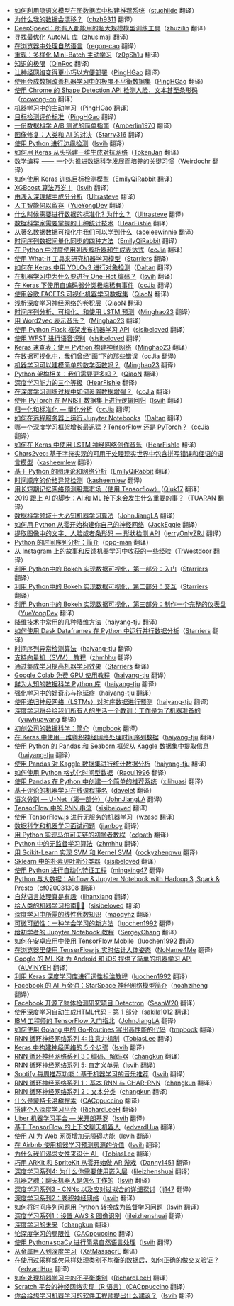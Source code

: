 * [如何利用隐语义模型在图数据库中构建推荐系统](https://juejin.cn/post/6925019556108828685)（[stuchilde](https://github.com/stuchilde) 翻译）
* [为什么我的数据会漂移？](https://juejin.cn/post/6923824334188314638)（[chzh9311](https://github.com/chzh9311) 翻译）
* [DeepSpeed：所有人都能用的超大规模模型训练工具](https://juejin.cn/post/6916500899577724942)（[zhuzilin](https://github.com/zhuzilin) 翻译）
* [寻找最优化 AutoML 库](https://juejin.cn/post/6906859687682965517)（[zhusimaji](https://github.com/zhusimaji) 翻译）
* [在浏览器中处理自然语言](https://juejin.cn/post/6899707995828174861)（[regon-cao](https://github.com/regon-cao) 翻译）
* [重现：多样化 Mini-Batch 主动学习](https://juejin.cn/post/6890560237091340302)（[z0gSh1u](https://github.com/z0gSh1u) 翻译）
* [知识的极限](https://juejin.im/post/6874475968325484552)（[QinRoc](https://github.com/QinRoc) 翻译）
* [让神经网络变得更小巧以方便部署](https://juejin.im/post/6873068232505458701)（[PingHGao](https://github.com/PingHGao) 翻译）
* [使用合成数据改善机器学习中的极度不平衡数据集](https://juejin.im/post/6872609287802388488)（[PingHGao](https://github.com/PingHGao) 翻译）
* [使用 Chrome 的 Shape Detection API 检测人脸，文本甚至条形码](https://juejin.im/post/6864391729693491207)（[rocwong-cn](https://github.com/rocwong-cn) 翻译）
* [机器学习中的主动学习](https://juejin.im/post/5eaa71435188256d6c594746)（[PingHGao](https://github.com/PingHGao) 翻译）
* [目标检测评价标准](https://juejin.im/post/5eaa67f55188256d9c259bd0)（[PingHGao](https://github.com/PingHGao) 翻译）
* [一份数据科学 A/B 测试的简单指南](https://juejin.im/post/5e61b88cf265da57602c5b95)（[Amberlin1970](https://github.com/Amberlin1970) 翻译）
* [图像修复：人类和 AI 的对决](https://juejin.im/post/5e43b2edf265da576543a0bb)（[Starry316](https://github.com/Starry316) 翻译）
* [使用 Python 进行边缘检测](https://juejin.im/post/5e3d4b53e51d4526c26fadd4)（[lsvih](https://github.com/lsvih) 翻译）
* [如何用 Keras 从头搭建一维生成对抗网络](https://juejin.im/post/5dcf5aba6fb9a0203161f376)（[TokenJan](https://github.com/TokenJan) 翻译）
* [数学编程  ——  一个为推进数据科学发展而培养的关键习惯](https://zhuanlan.zhihu.com/p/100212596)（[Weirdochr](https://github.com/Weirdochr) 翻译）
* [如何使用 Keras 训练目标检测模型](https://juejin.im/post/5d4bb1db6fb9a06add4e18b6)（[EmilyQiRabbit](https://github.com/EmilyQiRabbit) 翻译）
* [XGBoost 算法万岁！](https://juejin.im/post/5d484040e51d4561f95ee9de)（[lsvih](https://github.com/lsvih) 翻译）
* [由浅入深理解主成分分析](https://juejin.im/post/5d41321df265da03c926d65a)（[Ultrasteve](https://github.com/Ultrasteve) 翻译）
* [人工智能何以留存](https://juejin.im/post/5d4c1155e51d4562061159d1)（[YueYongDev](https://github.com/YueYongDev) 翻译）
* [什么时候需要进行数据的标准化? 为什么？](https://juejin.im/post/5d41a46bf265da03d727f85d)（[Ultrasteve](https://github.com/Ultrasteve) 翻译）
* [数据科学家需要掌握的十种统计技术](https://juejin.im/post/5d42340d6fb9a06ae61a95f5)（[HearFishle](https://github.com/HearFishle) 翻译）
* [从著名数据数据可视化中我们可以学到什么](https://juejin.im/user/567e246a34f81a1d879e7a14)（[aceleewinnie](https://github.com/AceLeeWinnie) 翻译）
* [时间序列数据间量化同步的四种方法](https://juejin.im/post/5d213c126fb9a07f091bc3f5)（[EmilyQiRabbit](https://github.com/EmilyQiRabbit) 翻译）
* [在 Python 中过度使用列表解析器和生成表达式](https://juejin.im/post/5d281b0ff265da1b8b2b8ae0)（[ccJia](https://github.com/ccJia) 翻译）
* [使用 What-If 工具来研究机器学习模型](https://juejin.im/post/5d143abff265da1bb80c4005)（[Starriers](https://github.com/Starriers) 翻译）
* [如何在 Keras 中用 YOLOv3 进行对象检测](https://juejin.im/post/5d12eef5e51d455a68490ba8)（[Daltan](https://github.com/Daltan) 翻译）
* [在机器学习中为什么要进行 One-Hot 编码？](https://juejin.im/post/5d15840e5188255c23553204)（[lsvih](https://github.com/lsvih) 翻译）
* [在 Keras 下使用自编码器分类极端稀有事件](https://juejin.im/post/5cff17296fb9a07ec63b0a7f)（[ccJia](https://github.com/ccJia) 翻译）
* [使用谷歌 FACETS 可视化机器学习数据集](https://juejin.im/post/5d0226986fb9a07ecb0ba33a)（[QiaoN](https://github.com/QiaoN) 翻译）
* [浅析深度学习神经网络的卷积层](https://juejin.im/post/5ceeef01518825351e354747)（[QiaoN](https://github.com/QiaoN) 翻译）
* [时间序列分析、可视化、和使用 LSTM 预测](https://juejin.im/post/5cecdbb75188252db706f4e9)（[Minghao23](https://github.com/Minghao23) 翻译）
* [用 Word2vec 表示音乐？](https://juejin.im/post/5cdcdd9ee51d456e8240ddc3)（[Minghao23](https://github.com/Minghao23) 翻译）
* [使用 Python Flask 框架发布机器学习 API](https://juejin.im/post/5cd7f862e51d453aa44ad6f3)（[sisibeloved](https://github.com/sisibeloved) 翻译）
* [使用 WFST 进行语音识别](https://juejin.im/post/5cd7f7c56fb9a03218556ea4)（[sisibeloved](https://github.com/sisibeloved) 翻译）
* [Keras 速查表：使用 Python 构建神经网络](https://juejin.im/post/5cd40d24f265da038412a8be)（[Minghao23](https://github.com/Minghao23) 翻译）
* [在数据可视化中，我们曾经“画”下的那些错误](https://juejin.im/post/5cd39e1de51d453a3a0acb7b)（[ccJia](https://github.com/ccJia) 翻译）
* [机器学习可以建模简单的数学函数吗？](https://juejin.im/post/5ccd6d30e51d453ae03507da)（[Minghao23](https://github.com/Minghao23) 翻译）
* [Python 架构相关：我们需要更多吗？](https://juejin.im/post/5cd1db8c51882535b323a3c7)（[QiaoN](https://github.com/QiaoN) 翻译）
* [深度学习能力的三个等级](https://juejin.im/post/5cce97ec6fb9a031fe3bd85d)（[HearFishle](https://github.com/HearFishle) 翻译）
* [在深度学习训练过程中如何设置数据增强？](https://juejin.im/post/5cc87ec8f265da03b446202b)（[ccJia](https://github.com/ccJia) 翻译）
* [使用 PyTorch 在 MNIST 数据集上进行逻辑回归](https://juejin.im/post/5cc66d946fb9a032286173a7)（[lsvih](https://github.com/lsvih) 翻译）
* [归一化和标准化 — 量化分析](https://juejin.im/post/5cc5c0a06fb9a0321b69740a)（[ccJia](https://github.com/ccJia) 翻译）
* [如何在远程服务器上运行 Jupyter Notebooks](https://juejin.im/post/5cb5e0a9f265da036c577f24)（[Daltan](https://github.com/Daltan) 翻译）
* [哪一个深度学习框架增长最迅猛？TensorFlow 还是 PyTorch？](https://juejin.im/post/5caefef45188251b070f7d70)（[ccJia](https://github.com/ccJia) 翻译）
* [如何在 Keras 中使用 LSTM 神经网络创作音乐](https://juejin.im/post/5c9c19d7e51d453e7d28a173)（[HearFishle](https://github.com/HearFishle) 翻译）
* [Chars2vec: 基于字符实现的可用于处理现实世界中包含拼写错误和俚语的语言模型](https://juejin.im/post/5c96fd46e51d4513e072c3ae)（[kasheemlew](https://github.com/kasheemlew) 翻译）
* [基于 Python 的图理论和网络分析](https://juejin.im/post/5c9066b3f265da612e6d5770)（[EmilyQiRabbit](https://github.com/EmilyQiRabbit) 翻译）
* [时间顺序的价格异常检测](https://juejin.im/post/5c998f8ae51d454e523b6ed5)（[kasheemlew](https://github.com/kasheemlew) 翻译）
* [用长短期记忆网络预测股票市场（使用 Tensorflow）](https://juejin.im/post/5c8114de51882540a830b910)（[Qiuk17](https://github.com/Qiuk17) 翻译）
* [2019 跟上 AI 的脚步：AI 和 ML 接下来会发生什么重要的事？](https://juejin.im/post/5c83c8ba5188250aa57a0e2f)（[TUARAN](https://github.com/TUARAN) 翻译）
* [数据科学领域十大必知机器学习算法](https://juejin.im/post/5c73bbfff265da2da771d42a)（[JohnJiangLA](https://github.com/JohnJiangLA) 翻译）
* [如何用 Python 从零开始构建你自己的神经网络](https://juejin.im/post/5c7a478c518825787e6a0f67)（[JackEggie](https://github.com/JackEggie) 翻译）
* [提取图像中的文字、人脸或者条形码 — 形状检测 API](https://juejin.im/post/5c64026fe51d457f963d249c)（[jerryOnlyZRJ](https://github.com/jerryOnlyZRJ) 翻译）
* [Python 的时间序列分析：简介](https://juejin.im/post/5c6c12def265da2ddc3c70ce)（[ppp-man](https://github.com/ppp-man) 翻译）
* [从 Instagram 上的故事和反馈机器学习中收获的一些经验](https://juejin.im/post/5c683dfce51d45164c7599fb)（[TrWestdoor](https://github.com/TrWestdoor) 翻译）
* [利用 Python中的 Bokeh 实现数据可视化，第一部分：入门](https://juejin.im/post/5c3c83c7f265da612d197bf0)（[Starriers](https://github.com/Starriers) 翻译）
* [利用 Python中的 Bokeh 实现数据可视化，第二部分：交互](https://juejin.im/post/5c34a9dee51d4551d044efce)（[Starriers](https://github.com/Starriers) 翻译）
* [利用 Python中的 Bokeh 实现数据可视化，第三部分：制作一个完整的仪表盘](https://juejin.im/post/5c3ae4656fb9a049d9757021)（[YueYongDev](https://github.com/YueYongDev) 翻译）
* [降维技术中常用的几种降维方法](https://juejin.im/post/5c4513a06fb9a049dc028d0c)（[haiyang-tju](https://github.com/haiyang-tju) 翻译）
* [如何使用 Dask Dataframes 在 Python 中运行并行数据分析](https://juejin.im/post/5c1feeaf5188257f9242b65c)（[Starriers](https://github.com/Starriers) 翻译）
* [时间序列异常检测算法](https://juejin.im/post/5c19f4cb518825678a7bad4c)（[haiyang-tju](https://github.com/haiyang-tju) 翻译）
* [支持向量机（SVM） 教程](http://5a77c24cf265da4e747f92e8/)（[zhmhhu](https://github.com/zhmhhu) 翻译）
* [通过集成学习提高机器学习效果](https://juejin.im/post/5c0909d951882548e93806e0)（[Starriers](https://github.com/Starriers) 翻译）
* [Google Colab 免费 GPU 使用教程](https://juejin.im/post/5c05e1bc518825689f1b4948)（[haiyang-tju](https://github.com/haiyang-tju) 翻译）
* [鲜为人知的数据科学 Python 库](https://juejin.im/post/5c075e09518825159512715f)（[haiyang-tju](https://github.com/haiyang-tju) 翻译）
* [强化学习中的好奇心与拖延症](https://juejin.im/post/5bff316651882548e937ef20)（[haiyang-tju](https://github.com/haiyang-tju) 翻译）
* [使用递归神经网络（LSTMs）对时序数据进行预测](https://juejin.im/post/5bf8a70cf265da61776ba1dc)（[haiyang-tju](https://github.com/haiyang-tju) 翻译）
* [深度学习将会给我们所有人的生活一个教训：工作是为了机器准备的](https://juejin.im/post/5bd71fd6f265da0aa94a5bce)（[yuwhuawang](https://github.com/yuwhuawang) 翻译）
* [初创公司的数据科学：简介](https://juejin.im/post/5bd55b76f265da0ae472ce1b)（[tmpbook](https://github.com/tmpbook) 翻译）
* [在 Keras 中使用一维卷积神经网络处理时间序列数据](https://juejin.im/post/5beb7432f265da61524cf27c)（[haiyang-tju](https://github.com/haiyang-tju) 翻译）
* [使用 Python 的 Pandas 和 Seaborn 框架从 Kaggle 数据集中提取信息](https://juejin.im/post/5be8caf651882551cc25acf5)（[haiyang-tju](https://github.com/haiyang-tju) 翻译）
* [使用 Pandas 对 Kaggle 数据集进行统计数据分析](https://juejin.im/post/5be8c994f265da61461db107)（[haiyang-tju](https://github.com/haiyang-tju) 翻译）
* [如何使用 Python 格式化时间型数据](https://juejin.im/post/5be26d15f265da61776b720a)（[Raoul1996](https://github.com/Raoul1996) 翻译）
* [使用 Pandas 在 Python 中创建一个简单的推荐系统](https://juejin.im/post/5be958416fb9a049af6cc969)（[xilihuasi](https://github.com/xilihuasi) 翻译）
* [基于评论的机器学习在线课程排名](https://juejin.im/post/5bc997fd6fb9a05cdb106d7a)（[davelet](https://github.com/davelet) 翻译）
* [语义分割 — U-Net（第一部分）](https://juejin.im/post/5bc55ec8f265da0a8f35ef20)（[JohnJiangLA](https://github.com/JohnJiangLA) 翻译）
* [TensorFlow 中的 RNN 串流](https://juejin.im/post/5bcb2975f265da0a8d36c7d8)（[sisibeloved](https://github.com/sisibeloved) 翻译）
* [使用 TensorFlow.js 进行无服务的机器学习](https://juejin.im/post/5bc13de2e51d450e827b88fc)（[wzasd](https://github.com/wzasd) 翻译）
* [数据科学和机器学习面试问题](https://juejin.im/post/5bbb104f5188255c960c4d7e)（[jianboy](https://github.com/jianboy) 翻译）
* [用 Python 实现马尔可夫链的初学者教程](https://juejin.im/post/5bb031d06fb9a05cdb104888)（[cdpath](https://github.com/cdpath) 翻译）
* [Python 中的无监督学习算法](https://juejin.im/post/5bab10ed6fb9a05d1f2211b6)（[zhmhhu](https://github.com/zhmhhu) 翻译）
* [用 Scikit-Learn 实现 SVM 和 Kernel SVM](https://juejin.im/post/5b7fd39af265da43831fa136)（[rockyzhengwu](https://github.com/rockyzhengwu) 翻译）
* [Sklearn 中的朴素贝叶斯分类器](https://juejin.im/post/5b8510be51882542d23a1d66)（[sisibeloved](https://github.com/sisibeloved) 翻译）
* [使用 Python 进行自动化特征工程](https://juejin.im/post/5b6ea0e4e51d4519044adff0)（[mingxing47](https://github.com/mingxing47) 翻译）
* [Python 与大数据：Airflow & Jupyter Notebook with Hadoop 3, Spark & Presto](https://juejin.im/post/5b5a7fdfe51d453526175687)（[cf020031308](https://github.com/cf020031308) 翻译）
* [自然语言处理真是有趣](https://juejin.im/post/5b6d08e2f265da0f9c67cf0b)（[lihanxiang](https://github.com/lihanxiang) 翻译）
* [给人类的机器学习指南🤖👶](https://juejin.im/post/5b136f12f265da6e5415114b)（[sisibeloved](https://github.com/sisibeloved) 翻译）
* [深度学习中所需的线性代数知识](https://juejin.im/post/5b19d99ae51d4506d81a7a2f)（[maoqyhz](https://github.com/maoqyhz) 翻译）
* [可微可塑性：一种学会学习的新方法](https://juejin.im/post/5b055308f265da0ba063879d)（[luochen1992](https://github.com/luochen1992) 翻译）
* [给初学者的 Jupyter Notebook 教程](https://juejin.im/post/5af8d3776fb9a07ab7744dd0)（[SergeyChang](https://github.com/SergeyChang) 翻译）
* [如何在安卓应用中使用 TensorFlow Mobile](https://juejin.im/post/5afb8dc5518825426c690236)（[luochen1992](https://github.com/luochen1992) 翻译）
* [在浏览器里使用 TenserFlow.js 实时估计人体姿态](https://juejin.im/post/5afd833b5188254270642ff3)（[NoName4Me](https://github.com/NoName4Me) 翻译）
* [Google 的 ML Kit 为 Android 和 iOS 提供了简单的机器学习 API](https://juejin.im/post/5af2942e51882567244df836)（[ALVINYEH](https://github.com/ALVINYEH) 翻译）
* [利用 Keras 深度学习库进行词性标注教程](https://juejin.im/post/5ae4613a5188256727742d7d)（[luochen1992](https://github.com/luochen1992) 翻译）
* [Facebook 的 AI 万金油：StarSpace 神经网络模型简介](https://juejin.im/post/5a83af7c6fb9a0633c661404)（[noahziheng](https://github.com/noahziheng) 翻译）
* [Facebook 开源了物体检测研究项目 Detectron](https://juejin.im/post/5a6c2ba56fb9a01cb64f0591)（[SeanW20](https://github.com/SeanW20) 翻译）
* [使用深度学习自动生成HTML代码 - 第 1 部分](https://juejin.im/post/5a72744e6fb9a01cb64f1d66)（[sakila1012](https://github.com/sakila1012) 翻译）
* [IBM 工程师的 TensorFlow 入门指北](https://juejin.im/post/5a3d1ecb518825256362de6a)（[JohnJiangLA](https://github.com/JohnJiangLA) 翻译）
* [如何使用 Golang 中的 Go-Routines 写出高性能的代码](https://juejin.im/post/5a17c0f9f265da431a42e060)（[tmpbook](https://github.com/tmpbook) 翻译）
* [RNN 循环神经网络系列 4: 注意力机制](https://juejin.im/post/59f72f61f265da432002871c?utm_source=gold-miner&utm_medium=readme&utm_campaign=github)（[TobiasLee](https://github.com/TobiasLee) 翻译）
* [Keras 中构建神经网络的 5 个步骤](https://juejin.im/post/59e43b5b6fb9a0452a3b5f4f?utm_source=gold-miner&utm_medium=readme&utm_campaign=github)（[lsvih](https://github.com/lsvih) 翻译）
* [RNN 循环神经网络系列 3：编码、解码器](https://juejin.im/post/59fc1616f265da432b4a2d44?utm_source=gold-miner&utm_medium=readme&utm_campaign=github)（[changkun](https://github.com/changkun) 翻译）
* [RNN 循环神经网络系列 5: 自定义单元](https://juejin.im/post/59fbd28b6fb9a045204b91f2?utm_source=gold-miner&utm_medium=readme&utm_campaign=github)（[lsvih](https://github.com/lsvih) 翻译）
* [Spotify 每周推荐功能：基于机器学习的音乐推荐](https://juejin.im/post/59fbd0d9518825299a468a8b?utm_source=gold-miner&utm_medium=readme&utm_campaign=github)（[lsvih](https://github.com/lsvih) 翻译）
* [RNN 循环神经网络系列 1：基本 RNN 与 CHAR-RNN](https://juejin.im/post/59f0c5b0f265da43085d3e94?utm_source=gold-miner&utm_medium=readme&utm_campaign=github)（[changkun](https://github.com/changkun) 翻译）
* [RNN 循环神经网络系列 2：文本分类](https://juejin.im/post/59f0c6b3f265da4319557de4?utm_source=gold-miner&utm_medium=readme&utm_campaign=github)（[changkun](https://github.com/changkun) 翻译）
* [什么是蒙特卡洛树搜索](https://juejin.im/post/59f16e8c5188250385371302?utm_source=gold-miner&utm_medium=readme&utm_campaign=github)（[CACppuccino](https://github.com/CACppuccino) 翻译）
* [搭建个人深度学习平台](https://juejin.im/post/59be8e2b5188252c24746e9c?utm_source=gold-miner&utm_medium=readme&utm_campaign=github)（[RichardLeeH](https://github.com/RichardLeeH) 翻译）
* [Uber 机器学习平台 — 米开朗基罗](https://juejin.im/post/59c8b4d56fb9a00a4843b2a6?utm_source=gold-miner&utm_medium=readme&utm_campaign=github)（[lsvih](https://github.com/lsvih) 翻译）
* [基于 TensorFlow 的上下文聊天机器人](https://juejin.im/entry/5992cd385188252433704fa3?utm_source=gold-miner&utm_medium=readme&utm_campaign=github)（[edvardHua](https://github.com/edvardHua) 翻译）
* [使用 AI 为 Web 网页增加无障碍功能](https://juejin.im/post/59a51e91f265da2499603c8c?utm_source=gold-miner&utm_medium=readme&utm_campaign=github)（[lsvih](https://github.com/lsvih) 翻译）
* [在 Airbnb 使用机器学习预测房源的价值](https://juejin.im/post/59acfc336fb9a0249471e47d?utm_source=gold-miner&utm_medium=readme&utm_campaign=github)（[lsvih](https://github.com/lsvih) 翻译）
* [为什么我们渴求女性来设计 AI ](https://juejin.im/post/599c1e45518825242a02596e?utm_source=gold-miner&utm_medium=readme&utm_campaign=github)（[TobiasLee](https://github.com/TobiasLee) 翻译）
* [巧用 ARKit 和 SpriteKit 从零开始做 AR 游戏](https://juejin.im/post/599aaf746fb9a02477072380?utm_source=gold-miner&utm_medium=readme&utm_campaign=github)（[Danny1451](https://github.com/Danny1451) 翻译）
* [深度学习系列4: 为什么你需要使用嵌入层](https://juejin.im/post/599183c6f265da3e2e5717d2?utm_source=gold-miner&utm_medium=readme&utm_campaign=github)（[lileizhenshuai](https://github.com/lileizhenshuai) 翻译）
* [机器之魂：聊天机器人是怎么工作的](https://juejin.im/post/599155d86fb9a03c467c151d?utm_source=gold-miner&utm_medium=readme&utm_campaign=github)（[lsvih](https://github.com/lsvih) 翻译）
* [深度学习系列3 - CNNs 以及应对过拟合的详细探讨](https://juejin.im/post/598f25b15188257d8643173d?utm_source=gold-miner&utm_medium=readme&utm_campaign=github)（[lj147](https://github.com/lj147) 翻译）
* [深度学习系列2：卷积神经网络](https://juejin.im/post/598ac6a55188257dd366367f?utm_source=gold-miner&utm_medium=readme&utm_campaign=github)（[lsvih](https://github.com/lsvih) 翻译）
* [如何将时间序列问题用 Python 转换成为监督学习问题](https://juejin.im/post/598ac4e651882548605ce4a9?utm_source=gold-miner&utm_medium=readme&utm_campaign=github)（[lsvih](https://github.com/lsvih) 翻译）
* [深度学习系列1：设置 AWS & 图像识别](https://juejin.im/post/5987f5885188256dcf65d01e?utm_source=gold-miner&utm_medium=readme&utm_campaign=github)（[lileizhenshuai](https://github.com/lileizhenshuai) 翻译）
* [深度学习的未来](https://juejin.im/post/597843506fb9a06ba4747db5?utm_source=gold-miner&utm_medium=readme&utm_campaign=github)（[changkun](https://github.com/changkun) 翻译）
* [论深度学习的局限性](https://juejin.im/post/5978352a6fb9a06bad6574a4?utm_source=gold-miner&utm_medium=readme&utm_campaign=github)（[CACppuccino](https://github.com/CACppuccino) 翻译）
* [使用 Python+spaCy 进行简易自然语言处理](https://juejin.im/post/5971a4b9f265da6c42353332?utm_source=gold-miner&utm_medium=readme&utm_campaign=github)（[lsvih](https://github.com/lsvih) 翻译）
* [从金属巨人到深度学习](https://juejin.im/post/596f4cecf265da6c2f0adb04?utm_source=gold-miner&utm_medium=readme&utm_campaign=github)（[XatMassacrE](https://github.com/XatMassacrE) 翻译）
* [在使用过采样或欠采样处理类别不均衡的数据后，如何正确的做交叉验证？](https://juejin.im/entry/5976dde9f265da6c2e0fc2f9/detail?utm_source=gold-miner&utm_medium=readme&utm_campaign=github)（[edvardHua](https://github.com/edvardHua) 翻译）
* [如何处理机器学习中的不平衡类别](https://juejin.im/post/596f150551882549980c5f56?utm_source=gold-miner&utm_medium=readme&utm_campaign=github)（[RichardLeeH](https://github.com/RichardLeeH) 翻译）
* [Scratch 平台的神经网络实现（R 语言）](https://juejin.im/post/5965cf75f265da6c4741adc4?utm_source=gold-miner&utm_medium=readme&utm_campaign=github)（[CACppuccino](https://github.com/CACppuccino) 翻译）
* [你会给想学习机器学习的软件工程师提出什么建议？](https://juejin.im/post/596323416fb9a06bae1dff63?utm_source=gold-miner&utm_medium=readme&utm_campaign=github)（[lsvih](https://github.com/lsvih) 翻译）
